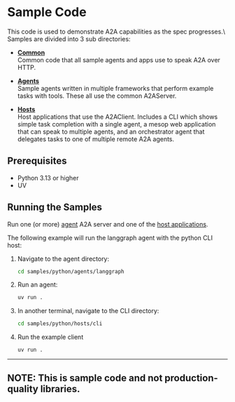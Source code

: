 # Sample Code

This code is used to demonstrate A2A capabilities as the spec progresses.\ Samples are divided into 3 sub directories:

* [**Common**](/samples/python/common)  
Common code that all sample agents and apps use to speak A2A over HTTP. 

* [**Agents**](/samples/python/agents/README.md)  
Sample agents written in multiple frameworks that perform example tasks with tools. These all use the common A2AServer.

* [**Hosts**](/samples/python/hosts/README.md)  
Host applications that use the A2AClient. Includes a CLI which shows simple task completion with a single agent, a mesop web application that can speak to multiple agents, and an orchestrator agent that delegates tasks to one of multiple remote A2A agents.

## Prerequisites

- Python 3.13 or higher
- UV

## Running the Samples

Run one (or more) [agent](/samples/python/agents/README.md) A2A server and one of the [host applications](/samples/python/hosts/README.md). 

The following example will run the langgraph agent with the python CLI host:

1. Navigate to the agent directory:
    ```bash
    cd samples/python/agents/langgraph
    ```
2. Run an agent:
    ```bash
    uv run .
    ```
3. In another terminal, navigate to the CLI directory:
    ```bash
    cd samples/python/hosts/cli
    ```
4. Run the example client
    ```
    uv run .
    ```
---
**NOTE:** 
This is sample code and not production-quality libraries.
---

